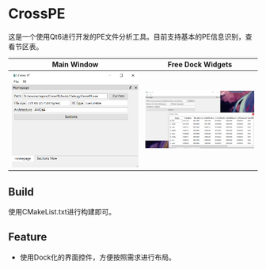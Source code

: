 # CrossPE
这是一个使用Qt6进行开发的PE文件分析工具。目前支持基本的PE信息识别，查看节区表。

| Main Window                                            | Free Dock Widgets                                            |
| ------------------------------------------------------ | ------------------------------------------------------------ |
| <img src="./screenshots/img1.png" style="zoom:30%;" /> | <img src="./screenshots/img2.png" style="zoom:25%;" />           |




## Build
使用CMakeList.txt进行构建即可。

## Feature
* 使用Dock化的界面控件，方便按照需求进行布局。
